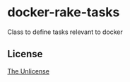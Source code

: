 # docker-rake-tasks

Class to define tasks relevant to docker

## License

[The Unlicense](https://unlicense.org)
